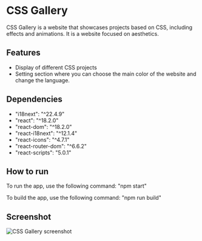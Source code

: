 # CSS Gallery

CSS Gallery is a website that showcases projects based on CSS, including effects and animations. It is a website focused on aesthetics.

## Features

- Display of different CSS projects
- Setting section where you can choose the main color of the website and change the language.

## Dependencies

- "i18next": "^22.4.9"
- "react": "^18.2.0"
- "react-dom": "^18.2.0"
- "react-i18next": "^12.1.4"
- "react-icons": "^4.7.1"
- "react-router-dom": "^6.6.2"
- "react-scripts": "5.0.1"

## How to run

To run the app, use the following command: "npm start"

To build the app, use the following command: "npm run build"

## Screenshot

![CSS Gallery screenshot](https://i.imgur.com/1RhMMJT.png)
